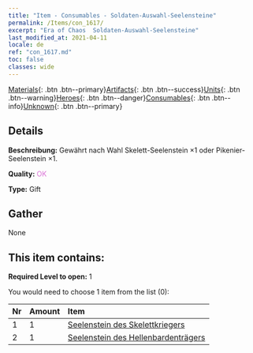 ```yaml
---
title: "Item - Consumables - Soldaten-Auswahl-Seelensteine"
permalink: /Items/con_1617/
excerpt: "Era of Chaos  Soldaten-Auswahl-Seelensteine"
last_modified_at: 2021-04-11
locale: de
ref: "con_1617.md"
toc: false
classes: wide
---
```

 [Materials](/de/Items/){: .btn .btn--primary}[Artifacts](/de/Items/Artifacts/){: .btn .btn--success}[Units](/de/Items/Units/){: .btn .btn--warning}[Heroes](/de/Items/Heroes/){: .btn .btn--danger}[Consumables](/de/Items/Consumables/){: .btn .btn--info}[Unknown](/de/Items/Unknown/){: .btn .btn--primary}

## Details
 **Beschreibung:** Gewährt nach Wahl Skelett-Seelenstein ×1 oder Pikenier-Seelenstein ×1.

 **Quality:** <span style="color: #DA70D6">OK</span>

 **Type:** Gift

## Gather

  None

## This item contains:

 **Required Level to open:** 1

 You would need to choose 1 item from the list (0):

  | Nr | Amount |     Item    |
  |:---|:-------|:------------|
  | 1 | 1 | [Seelenstein des Skelettkriegers](/de/Items/unt_297/) | 
  | 2 | 1 | [Seelenstein des Hellenbardenträgers](/de/Items/unt_282/) | 

